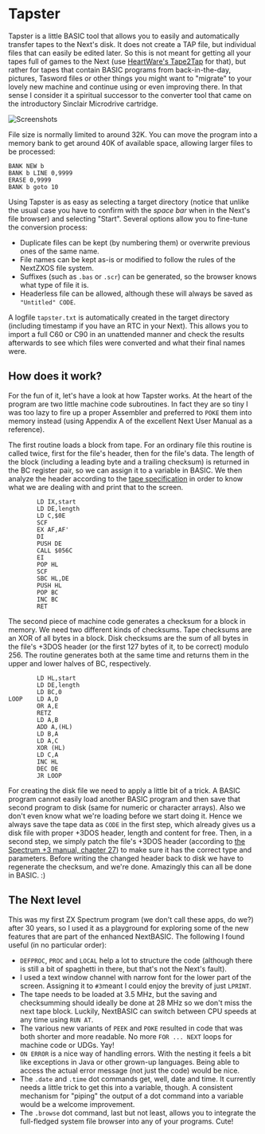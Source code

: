 # Tapster #

Tapster is a little BASIC tool that allows you to easily and automatically transfer tapes to the Next's disk. It does not create a TAP file, but individual files that can easily be edited later. So this is not meant for getting all your tapes full of games to the Next (use [HeartWare's Tape2Tap](https://www.facebook.com/groups/specnext/permalink/1154746544882664/) for that), but rather for tapes that contain BASIC programs from back-in-the-day, pictures, Tasword files or other things you might want to "migrate" to your lovely new machine and continue using or even improving there. In that sense I consider it a spiritual successor to the converter tool that came on the introductory Sinclair Microdrive cartridge.

![Screenshots](https://github.com/pleumann/zxstuff/blob/master/tapster/tapster.png?raw=true)

File size is normally limited to around 32K. You can move the program into a memory bank to get around 40K of available space, allowing larger files to be processed:

```
BANK NEW b
BANK b LINE 0,9999
ERASE 0,9999
BANK b goto 10
```

Using Tapster is as easy as selecting a target directory (notice that unlike the usual case you have to confirm with the *space bar* when in the Next's file browser) and selecting "Start". Several options allow you to fine-tune the conversion process:

* Duplicate files can be kept (by numbering them) or overwrite previous ones of the same name.
* File names can be kept as-is or modified to follow the rules of the NextZXOS file system.
* Suffixes (such as ```.bas``` or ```.scr```) can be generated, so the browser knows what type of file it is.
* Headerless file can be allowed, although these will always be saved as ```"Untitled" CODE```.

A logfile ```tapster.txt``` is automatically created in the target directory (including timestamp if you have an RTC in your Next). This allows you to import a full C60 or C90 in an unattended manner and check the results afterwards to see which files were converted and what their final names were.

## How does it work? ##

For the fun of it, let's have a look at how Tapster works. At the heart of the program are two little machine code subroutines. In fact they are so tiny I was too lazy to fire up a proper Assembler and preferred to ```POKE``` them into memory instead (using Appendix A of the excellent Next User Manual as a reference).

The first routine loads a block from tape. For an ordinary file this routine is called twice, first for the file's header, then for the file's data. The length of the block (including a leading byte and a trailing checksum) is returned in the BC register pair, so we can assign it to a variable in BASIC. We then analyze the header according to the [tape specification](https://faqwiki.zxnet.co.uk/wiki/Spectrum_tape_interface#Blocks) in order to know what we are dealing with and print that to the screen.

```
        LD IX,start
        LD DE,length
        LD C,$0E
        SCF
        EX AF,AF'
        DI
        PUSH DE
        CALL $056C
        EI
        POP HL
        SCF
        SBC HL,DE
        PUSH HL
        POP BC
        INC BC
        RET
```

The second piece of machine code generates a checksum for a block in memory. We need two different kinds of checksums. Tape checksums are an XOR of all bytes in a block. Disk checksums are the sum of all bytes in the file's +3DOS header (or the first 127 bytes of it, to be correct) modulo 256. The routine generates both at the same time and returns them in the upper and lower halves of BC, respectively.

```
        LD HL,start
        LD DE,length
        LD BC,0
LOOP    LD A,D
        OR A,E
        RETZ
        LD A,B
        ADD A,(HL)
        LD B,A
        LD A,C
        XOR (HL)
        LD C,A
        INC HL
        DEC DE
        JR LOOP
```

For creating the disk file we need to apply a little bit of a trick. A BASIC program cannot easily load another BASIC program and then save that second program to disk (same for numeric or character arrays). Also we don't even know what we're loading before we start doing it. Hence we always save the tape data as ```CODE``` in the first step, which already gives us a disk file with proper +3DOS header, length and content for free. Then, in a second step, we simply patch the file's +3DOS header (according to [the Spectrum +3 manual, chapter 27](https://k1.spdns.de/Vintage/Sinclair/86/ZX%20Spectrum%2B3/ZX%20Spectrum%2B3%20Manual/chapter8pt27.html)) to make sure it has the correct type and parameters. Before writing the changed header back to disk we have to regenerate the checksum, and we're done. Amazingly this can all be done in BASIC. :)

## The Next level ##

This was my first ZX Spectrum program (we don't call these apps, do we?) after 30 years, so I used it as a playground for exploring some of the new features that are part of the enhanced NextBASIC. The following I found useful (in no particular order):

* ```DEFPROC```, ```PROC``` and ```LOCAL``` help a lot to structure the code (although there is still a bit of spaghetti in there, but that's not the Next's fault).
* I used a text window channel with narrow font for the lower part of the screen. Assigning it to ```#3```meant I could enjoy the brevity of just ```LPRINT```.
* The tape needs to be loaded at 3.5 MHz, but the saving and checksumming should ideally be done at 28 MHz so we don't miss the next tape block. Luckily, NextBASIC can switch between CPU speeds at any time using ```RUN AT```.
* The various new variants of ```PEEK``` and ```POKE``` resulted in code that was both shorter and more readable. No more ```FOR ... NEXT``` loops for machine code or UDGs. Yay!
* ```ON ERROR``` is a nice way of handling errors. With the nesting it feels a bit like exceptions in Java or other grown-up languages. Being able to access the actual error message (not just the code) would be nice.
* The ```.date``` and ```.time``` dot commands get, well, date and time. It currently needs a little trick to get this into a variable, though. A consistent mechanism for "piping" the output of a dot command into a variable would be a welcome improvement.
* The ```.browse``` dot command, last but not least, allows you to integrate the full-fledged system file browser into any of your programs. Cute!
